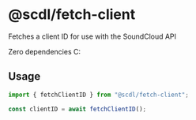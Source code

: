 # @scdl/fetch-client

Fetches a client ID for use with the SoundCloud API

Zero dependencies C:

## Usage

```ts
import { fetchClientID } from "@scdl/fetch-client";

const clientID = await fetchClientID();
```
